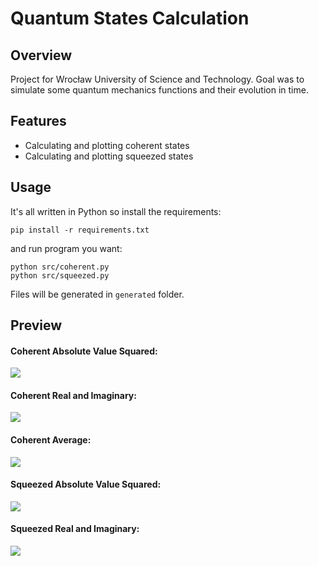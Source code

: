 # Quantum States Calculation

## Overview
Project for Wrocław University of Science and Technology. Goal was to simulate some quantum mechanics functions and their evolution in time.

## Features
- Calculating and plotting coherent states
- Calculating and plotting squeezed states

## Usage
It's all written in Python so install the requirements:
```
pip install -r requirements.txt
```
and run program you want:
```
python src/coherent.py
python src/squeezed.py
```
Files will be generated in ```generated``` folder.

## Preview
#### Coherent Absolute Value Squared:
![](https://github.com/Filipeak/quantum-states/blob/main/assets/coherent_abs2.gif)

#### Coherent Real and Imaginary:
![](https://github.com/Filipeak/quantum-states/blob/main/assets/coherent_re_im.gif)

#### Coherent Average:
![](https://github.com/Filipeak/quantum-states/blob/main/assets/coherent_avg.gif)

#### Squeezed Absolute Value Squared:
![](https://github.com/Filipeak/quantum-states/blob/main/assets/squezzed_abs2.gif)

#### Squeezed Real and Imaginary:
![](https://github.com/Filipeak/quantum-states/blob/main/assets/squezzed_re_im.gif)